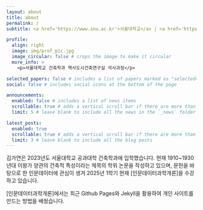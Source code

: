 ```yaml
---
layout: about
title: about
permalink: /
subtitle: <a href='https://www.snu.ac.kr'>서울대학교</a> | <a href='https://eng.snu.ac.kr/snu/main/main.do'>공과대학</a> | <a href='https://architecture.snu.ac.kr/'>건축학과</a>

profile:
  align: right
  image: img/prof_pic.jpg 
  image_circular: false # crops the image to make it circular
  more_info: >
    <p>서울대학교 건축학과 역사도시건축연구실 석사과정</p>

selected_papers: false # includes a list of papers marked as "selected={true}"
social: false # includes social icons at the bottom of the page

announcements:
  enabled: false # includes a list of news items
  scrollable: true # adds a vertical scroll bar if there are more than 3 news items
  limit: 5 # leave blank to include all the news in the `_news` folder

latest_posts:
  enabled: true
  scrollable: true # adds a vertical scroll bar if there are more than 3 new posts items
  limit: 3 # leave blank to include all the blog posts
---
```


김가연은 2023년도 서울대학교 공과대학 건축학과에 입학했습니다. 현재 1910~1930년대 이왕가 양관의 건축적 특성이라는 제목의 학위 논문을 작성하고 있으며, 문헌을 바탕으로 한 인문데이터에 관심이 생겨 2025년 1학기 현재 [인문데이터과학개론]을 수강하고 있습니다.

[인문데이터과학개론]에서는 최근 Github Pages와 Jekyll을 활용하여 개인 사이트를 만드는 방법을 배웠습니다.
